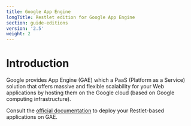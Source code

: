 ```yaml
---
title: Google App Engine
longTitle: Restlet edition for Google App Engine
section: guide-editions
version: '2.5'
weight: 2
---
```

# Introduction

Google provides App Engine (GAE) which a
PaaS (Platform as a Service) solution that offers massive and flexible
scalability for your Web applications by hosting them on the Google
cloud (based on Google computing infrastructure).

Consult the [official documentation](https://cloud.google.com/appengine/docs/java) 
to deploy your Restlet-based applications on GAE.